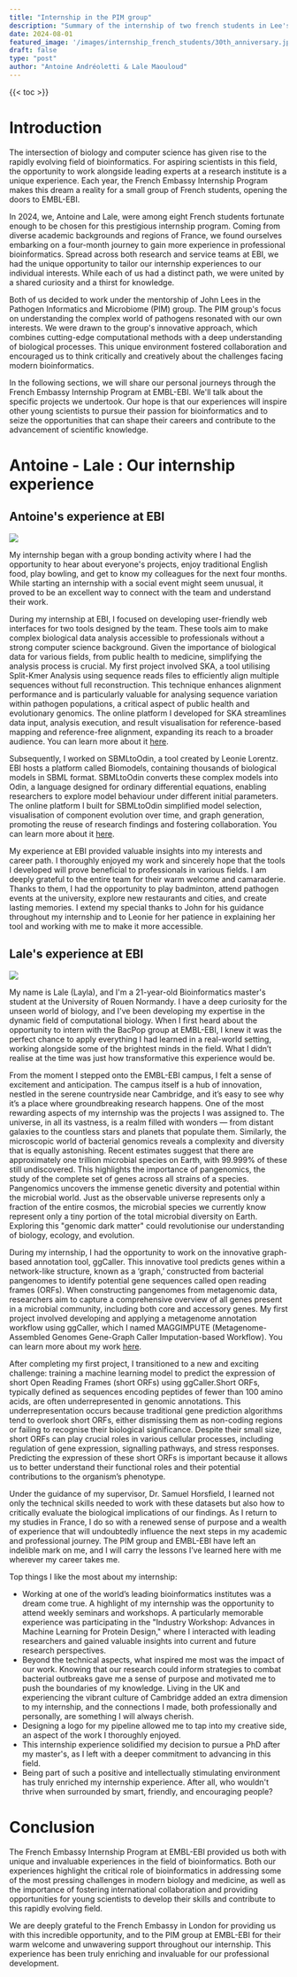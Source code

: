 ```yaml
---
title: "Internship in the PIM group"
description: "Summary of the internship of two french students in Lee's group"
date: 2024-08-01
featured_image: '/images/internship_french_students/30th_anniversary.jpg'
draft: false
type: "post"
author: "Antoine Andréoletti & Lale Maouloud"
---
```


{{< toc >}}

# Introduction

The intersection of biology and computer science has given rise to the rapidly evolving field of bioinformatics. For aspiring scientists in this field, the opportunity to work alongside leading experts at a research institute is a unique experience.  Each year, the French Embassy Internship Program makes this dream a reality for a small group of French students, opening the doors to EMBL-EBI.

In 2024, we, Antoine and Lale, were among eight French students fortunate enough to be chosen for this prestigious internship program. Coming from diverse academic backgrounds and regions of France, we found ourselves embarking on a four-month journey to gain more experience in professional bioinformatics. Spread across both research and service teams at EBI, we had the unique opportunity to tailor our internship experiences to our individual interests. While each of us had a distinct path, we were united by a shared curiosity and a thirst for knowledge.

Both of us decided to work under the mentorship of John Lees in the Pathogen Informatics and Microbiome (PIM) group. The PIM group's focus on understanding the complex world of pathogens resonated with our own interests. We were drawn to the group's innovative approach, which combines cutting-edge computational methods with a deep understanding of biological processes. This unique environment fostered collaboration and encouraged us to think critically and creatively about the challenges facing modern bioinformatics.

In the following sections, we will share our personal journeys through the French Embassy Internship Program at EMBL-EBI. We'll talk about the specific projects we undertook. Our hope is that our experiences will inspire other young scientists to pursue their passion for bioinformatics and to seize the opportunities that can shape their careers and contribute to the advancement of scientific knowledge.

# Antoine - Lale : Our internship experience

## Antoine's experience at EBI

![](/images/internship_french_students/Antoine.jpg)

My internship began with a group bonding activity where I had the opportunity to hear about everyone's projects, enjoy traditional English food, play bowling, and get to know my colleagues for the next four months. While starting an internship with a social event might seem unusual, it proved to be an excellent way to connect with the team and understand their work.

During my internship at EBI, I focused on developing user-friendly web interfaces for two tools designed by the team. These tools aim to make complex biological data analysis accessible to professionals without a strong computer science background. Given the importance of biological data for various fields, from public health to medicine, simplifying the analysis process is crucial.
My first project involved SKA, a tool utilising Split-Kmer Analysis using sequence reads files to efficiently align multiple sequences without full reconstruction. This technique enhances alignment performance and is particularly valuable for analysing sequence variation within pathogen populations, a critical aspect of public health and evolutionary genomics. The online platform I developed for SKA streamlines data input, analysis execution, and result visualisation for reference-based mapping and reference-free alignment, expanding its reach to a broader audience. You can learn more about it [here](https://github.com/bacpop/DATACIN).

Subsequently, I worked on SBMLtoOdin, a tool created by Leonie Lorentz. EBI hosts a platform called Biomodels, containing thousands of biological models in SBML format. SBMLtoOdin converts these complex models into Odin, a language designed for ordinary differential equations, enabling researchers to explore model behaviour under different initial parameters. The online platform I built for SBMLtoOdin simplified model selection, visualisation of component evolution over time, and graph generation, promoting the reuse of research findings and fostering collaboration. You can learn more about it [here](https://github.com/bacpop/odinviewer/).

My experience at EBI provided valuable insights into my interests and career path. I thoroughly enjoyed my work and sincerely hope that the tools I developed will prove beneficial to professionals in various fields. I am deeply grateful to the entire team for their warm welcome and camaraderie. Thanks to them, I had the opportunity to play badminton, attend pathogen events at the university, explore new restaurants and cities, and create lasting memories. I extend my special thanks to John for his guidance throughout my internship and to Leonie for her patience in explaining her tool and working with me to make it more accessible. 

## Lale's experience at EBI

![](/images/internship_french_students/Lale.jpg)

My name is Lale (Layla), and I'm a 21-year-old Bioinformatics master's student at the University of Rouen Normandy. I have a deep curiosity for the unseen world of biology, and I've been developing my expertise in the dynamic field of computational biology. When I first heard about the opportunity to intern with the BacPop group at EMBL-EBI, I knew it was the perfect chance to apply everything I had learned in a real-world setting, working alongside some of the brightest minds in the field. What I didn’t realise at the time was just how transformative this experience would be. 

From the moment I stepped onto the EMBL-EBI campus, I felt a sense of excitement and anticipation. The campus itself is a hub of innovation, nestled in the serene countryside near Cambridge, and it’s easy to see why it’s a place where groundbreaking research happens. One of the most rewarding aspects of my internship was the projects I was assigned to.
The universe, in all its vastness, is a realm filled with wonders — from distant galaxies to the countless stars and planets that populate them. Similarly, the microscopic world of bacterial genomics reveals a complexity and diversity that is equally astonishing. Recent estimates suggest that there are approximately one trillion microbial species on Earth, with 99.999% of these still undiscovered. This highlights the importance of pangenomics, the study of the complete set of genes across all strains of a species. Pangenomics uncovers the immense genetic diversity and potential within the microbial world. Just as the observable universe represents only a fraction of the entire cosmos, the microbial species we currently know represent only a tiny portion of the total microbial diversity on Earth. Exploring this "genomic dark matter" could revolutionise our understanding of biology, ecology, and evolution.

During my internship, I had the opportunity to work on the innovative graph-based annotation tool, ggCaller. This innovative tool predicts genes within a network-like structure, known as a ‘graph,’ constructed from bacterial pangenomes to identify potential gene sequences called open reading frames (ORFs). When constructing pangenomes from metagenomic data, researchers aim to capture a comprehensive overview of all genes present in a microbial community, including both core and accessory genes. My first project involved developing and applying a metagenome annotation workflow using ggCaller, which I named MAGGIMPUTE (Metagenome-Assembled Genomes Gene-Graph Caller Imputation-based Workflow). You can learn more about my work [here](https://github.com/Lalemaouloud/MAGGImpute). 

After completing my first project, I transitioned to a new and exciting challenge: training a machine learning model to predict the expression of short Open Reading Frames (short ORFs) using ggCaller.Short ORFs, typically defined as sequences encoding peptides of fewer than 100 amino acids, are often underrepresented in genomic annotations. This underrepresentation occurs because traditional gene prediction algorithms tend to overlook short ORFs, either dismissing them as non-coding regions or failing to recognise their biological significance.
Despite their small size, short ORFs can play crucial roles in various cellular processes, including regulation of gene expression, signalling pathways, and stress responses. Predicting the expression of these short ORFs is important because it allows us to better understand their functional roles and their potential contributions to the organism’s phenotype.

Under the guidance of my supervisor, Dr. Samuel Horsfield, I learned not only the technical skills needed to work with these datasets but also how to critically evaluate the biological implications of our findings.
As I return to my studies in France, I do so with a renewed sense of purpose and a wealth of experience that will undoubtedly influence the next steps in my academic and professional journey. The PIM group and EMBL-EBI have left an indelible mark on me, and I will carry the lessons I’ve learned here with me wherever my career takes me.

Top things I like the most about my internship:
- Working at one of the world’s leading bioinformatics institutes was a dream come true. A highlight of my internship was the opportunity to attend weekly seminars and workshops. A particularly memorable experience was participating in the "Industry Workshop: Advances in Machine Learning for Protein Design," where I interacted with leading researchers and gained valuable insights into current and future research perspectives.
- Beyond the technical aspects, what inspired me most was the impact of our work. Knowing that our research could inform strategies to combat bacterial outbreaks gave me a sense of purpose and motivated me to push the boundaries of my knowledge. Living in the UK and experiencing the vibrant culture of Cambridge added an extra dimension to my internship, and the connections I made, both professionally and personally, are something I will always cherish.
- Designing a logo for my pipeline allowed me to tap into my creative side, an aspect of the work I thoroughly enjoyed.
- This internship experience solidified my decision to pursue a PhD after my master's, as I left with a deeper commitment to advancing in this field.
- Being part of such a positive and intellectually stimulating environment has truly enriched my internship experience. After all, who wouldn't thrive when surrounded by smart, friendly, and encouraging people?

# Conclusion

The French Embassy Internship Program at EMBL-EBI provided us both with unique and invaluable experiences in the field of bioinformatics. Both our experiences highlight the critical role of bioinformatics in addressing some of the most pressing challenges in modern biology and medicine, as well as the importance of fostering international collaboration and providing opportunities for young scientists to develop their skills and contribute to this rapidly evolving field.

We are deeply grateful to the French Embassy in London for providing us with this incredible opportunity, and to the PIM group at EMBL-EBI for their warm welcome and unwavering support throughout our internship. This experience has been truly enriching and invaluable for our professional development.
